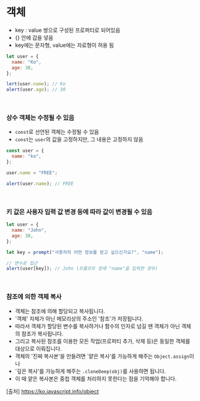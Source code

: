 # 객체

- key : value 쌍으로 구성된 프로퍼티로 되어있음
- {} 안에 갑을 넣음
- key에는 문자형, value에는 자료형이 허용 됨

```js
let user = {
  name: "Ko",
  age: 30,
};

lert(user.name); // Ko
alert(user.age); // 30
```

<br>

### 상수 객체는 수정될 수 있음

- `const`로 선언된 객체는 수정될 수 있음
- `const`는 `user`의 값을 고정하지만, 그 내용은 고정하지 않음

```js
const user = {
  name: "ko",
};

user.name = "FREE";

alert(user.name); // FREE
```

<br>

### 키 값은 사용자 입력 값 변경 등에 따라 값이 변경될 수 있음

```js
let user = {
  name: "John",
  age: 30,
};

let key = prompt("사용자의 어떤 정보를 얻고 싶으신가요?", "name");

// 변수로 접근
alert(user[key]); // John (프롬프트 창에 "name"을 입력한 경우)
```

<br>

### 참조에 의한 객체 복사

- 객체는 참조에 의해 할당되고 복사됩니다.
- '객체' 자체가 아닌 메모리상의 주소인 '참조'가 저장됩니다.
- 따라서 객체가 할당된 변수를 복사하거나 함수의 인자로 넘길 땐 객체가 아닌 객체의 참조가 복사됩니다.
- 그리고 복사된 참조를 이용한 모든 작업(프로퍼티 추가, 삭제 등)은 동일한 객체를 대상으로 이뤄집니다.
- 객체의 '진짜 복사본'을 만들려면 '얕은 복사'를 가능하게 해주는 ```Object.assign```이나
- '깊은 복사'를 가능하게 해주는 ```.cloneDeep(obj)```를 사용하면 됩니다.
- 이 때 얕은 복사본은 중첩 객체를 처리하지 못한다는 점을 기억해야 합니다.


[출처] https://ko.javascript.info/object
